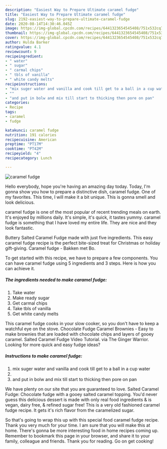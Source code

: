 ```yaml
---
description: "Easiest Way to Prepare Ultimate caramel fudge"
title: "Easiest Way to Prepare Ultimate caramel fudge"
slug: 2192-easiest-way-to-prepare-ultimate-caramel-fudge
date: 2020-08-14T14:30:46.045Z
image: https://img-global.cpcdn.com/recipes/6441323654545408/751x532cq70/caramel-fudge-recipe-main-photo.jpg
thumbnail: https://img-global.cpcdn.com/recipes/6441323654545408/751x532cq70/caramel-fudge-recipe-main-photo.jpg
cover: https://img-global.cpcdn.com/recipes/6441323654545408/751x532cq70/caramel-fudge-recipe-main-photo.jpg
author: Hulda Barker
ratingvalue: 4.1
reviewcount: 9
recipeingredient:
- " water"
- " sugar"
- " carmal chips"
- " tbls of vanilla"
- " white candy melts"
recipeinstructions:
- "mix suger water and vanilla and cook till get to a ball in a cup water"
- ""
- "and put in bolw and mix till start to thicking then pore on pan"
categories:
- Recipe
tags:
- caramel
- fudge

katakunci: caramel fudge 
nutrition: 191 calories
recipecuisine: American
preptime: "PT17M"
cooktime: "PT42M"
recipeyield: "4"
recipecategory: Lunch

---
```



![caramel fudge](https://img-global.cpcdn.com/recipes/6441323654545408/751x532cq70/caramel-fudge-recipe-main-photo.jpg)

Hello everybody, hope you're having an amazing day today. Today, I'm gonna show you how to prepare a distinctive dish, caramel fudge. One of my favorites. This time, I will make it a bit unique. This is gonna smell and look delicious.

caramel fudge is one of the most popular of recent trending meals on earth. It's enjoyed by millions daily. It's simple, it's quick, it tastes yummy. caramel fudge is something that I have loved my entire life. They are nice and they look fantastic.

Buttery Salted Caramel Fudge made with just five ingredients. This easy caramel fudge recipe is the perfect bite-sized treat for Christmas or holiday gift-giving. Caramel fudge - Bakken met Bo.


To get started with this recipe, we have to prepare a few components. You can have caramel fudge using 5 ingredients and 3 steps. Here is how you can achieve it.

<!--inarticleads1-->

##### The ingredients needed to make caramel fudge:

1. Take  water
1. Make ready  sugar
1. Get  carmal chips
1. Take  tbls of vanilla
1. Get  white candy melts


This caramel fudge cooks in your slow cooker, so you don&#39;t have to keep a watchful eye on the stove. Chocolate Fudge Caramel Brownies - Easy to make brownies that are loaded with chocolate chips and layers of gooey caramel. Salted Caramel Fudge Video Tutorial. via The Ginger Warrior. Looking for more quick and easy fudge ideas? 

<!--inarticleads2-->

##### Instructions to make caramel fudge:

1. mix suger water and vanilla and cook till get to a ball in a cup water
1. 
1. and put in bolw and mix till start to thicking then pore on pan


We have plenty on our site that you are guaranteed to love. Salted Caramel Fudge: Chocolate fudge with a gooey salted caramel topping. You&#39;d never guess this delicious dessert is made with only real food ingredients &amp; is vegan, dairy free, &amp; refined sugar free! This is a very old fashioned caramel fudge recipe. It gets it&#39;s rich flavor from the caramelized sugar. 

So that's going to wrap this up with this special food caramel fudge recipe. Thank you very much for your time. I am sure that you will make this at home. There's gonna be more interesting food in home recipes coming up. Remember to bookmark this page in your browser, and share it to your family, colleague and friends. Thank you for reading. Go on get cooking!
